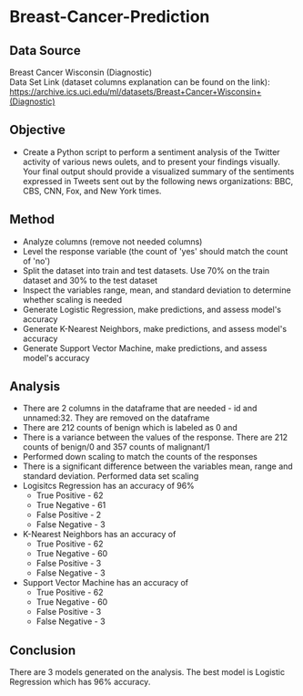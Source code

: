 # Breast-Cancer-Prediction
## Data Source
Breast Cancer Wisconsin (Diagnostic)\
Data Set
Link (dataset columns explanation can be found on the link): https://archive.ics.uci.edu/ml/datasets/Breast+Cancer+Wisconsin+(Diagnostic)


## Objective
  - Create a Python script to perform a sentiment analysis of the Twitter activity of various news oulets, and to present your findings visually. Your final output should provide a visualized summary of the sentiments expressed in Tweets sent out by the following news organizations: BBC, CBS, CNN, Fox, and New York times.

## Method
  - Analyze columns (remove not needed columns)
  - Level the response variable (the count of 'yes' should match the count of 'no')
  - Split the dataset into train and test datasets. Use 70% on the train dataset and 30% to the test dataset
  - Inspect the variables range, mean, and standard deviation to determine whether scaling is needed
  - Generate Logistic Regression, make predictions, and assess model's accuracy
  - Generate K-Nearest Neighbors, make predictions, and assess model's accuracy
  - Generate Support Vector Machine, make predictions, and assess model's accuracy
  
## Analysis
  - There are 2 columns in the dataframe that are needed - id and unnamed:32. They are removed on the dataframe
  - There are 212 counts of benign which is labeled as 0 and 
  - There is a variance between the values of the response. There are 212 counts of benign/0 and 357 counts of malignant/1
  - Performed down scaling to match the counts of the responses
  - There is a significant difference between the variables mean, range and standard deviation. Performed data set scaling
  - Logisitcs Regression has an accuracy of 96%
    - True Positive - 62
    - True Negative - 61
    - False Positive - 2
    - False Negative - 3
  - K-Nearest Neighbors has an accuracy of 
    - True Positive - 62
    - True Negative - 60
    - False Positive - 3
    - False Negative - 3
  - Support Vector Machine has an accuracy of 
    - True Positive - 62
    - True Negative - 60
    - False Positive - 3
    - False Negative - 3

## Conclusion
There are 3 models generated on the analysis. The best model is Logistic Regression which has 96% accuracy. 
